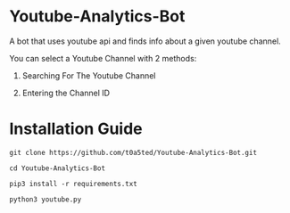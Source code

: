# Youtube-Analytics-Bot
A bot that uses youtube api and finds info about a given youtube channel. 


You can select a Youtube Channel with 2 methods:

1. Searching For The Youtube Channel

2. Entering the Channel ID


# Installation Guide

```git clone https://github.com/t0a5ted/Youtube-Analytics-Bot.git```

```cd Youtube-Analytics-Bot```

```pip3 install -r requirements.txt```

```python3 youtube.py```
